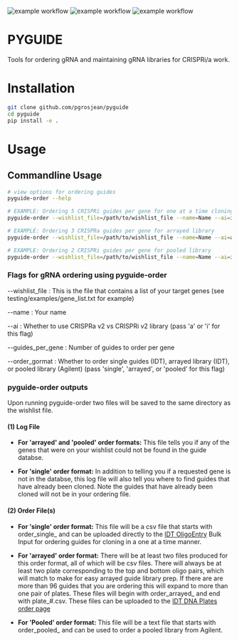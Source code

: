 ![example workflow](https://github.com/pgrosjean/pyguide/actions/workflows/python_package-linux.yml/badge.svg)
![example workflow](https://github.com/pgrosjean/pyguide/actions/workflows/python_package-macos.yml/badge.svg)
![example workflow](https://github.com/pgrosjean/pyguide/actions/workflows/python_package-windows.yml/badge.svg)

# PYGUIDE
Tools for ordering gRNA and maintaining gRNA libraries for CRISPRi/a work.

# Installation
```bash
git clone github.com/pgrosjean/pyguide
cd pyguide
pip install -e .
```

# Usage
## Commandline Usage
```bash
# view options for ordering guides
pyguide-order --help
```

```bash
# EXAMPLE: Ordering 5 CRISPRi guides per gene for one at a time cloning
pyguide-order --wishlist_file=/path/to/wishlist_file --name=Name --ai=i --guides_per_gene=5 --order_format=single

# EXAMPLE: Ordering 3 CRISPRa guides per gene for arrayed library
pyguide-order --wishlist_file=/path/to/wishlist_file --name=Name --ai=a --guides_per_gene=3 --order_format=arrayed

# EXAMPLE: Ordering 2 CRISPRi guides per gene for pooled library
pyguide-order --wishlist_file=/path/to/wishlist_file --name=Name --ai=i --guides_per_gene=2 --order_format=pooled
```

### Flags for gRNA ordering using pyguide-order

--wishlist_file : This is the file that contains a list of your target genes (see testing/examples/gene_list.txt for example)

--name : Your name

--ai : Whether to use CRISPRa v2 vs CRISPRi v2 library (pass 'a' or 'i' for this flag)

--guides_per_gene : Number of guides to order per gene

--order_gormat : Whether to order single guides (IDT), arrayed library (IDT), or pooled library (Agilent) (pass 'single', 'arrayed', or 'pooled' for this flag)

### pyguide-order outputs
Upon running pyguide-order two files will be saved to the same directory as the wishlist file. 

#### (1) Log File

- **For 'arrayed' and 'pooled' order formats:**
This file tells you if any of the genes that were on your wishlist could not be found in the guide databse. 

- **For 'single' order format:**
In addition to telling you if a requested gene is not in the databse, this log file will also tell you where to find guides that have already been cloned. Note the guides that have already been cloned will not be in your ordering file.


#### (2) Order File(s)

- **For 'single' order format:**
This file will be a csv file that starts with order_single_ and can be uploaded directly to the [IDT OligoEntry](https://www.idtdna.com/site/order/oligoentry) Bulk Input for ordering guides for cloning in a one at a time manner.

- **For 'arrayed' order format:**
There will be at least two files produced for this order format, all of which will be csv files. There will always be at least two plate corresponding to the top and bottom oligo pairs, which will match to make for easy arrayed guide library prep. If there are are more than 96 guides that you are ordering this will expand to more than one pair of plates. These files will begin with order_arrayed_ and end with plate_#.csv. These files can be uploaded to the [IDT DNA Plates order page](https://www.idtdna.com/site/order/plate/index/dna/1799)

- **For 'Pooled' order format:**
This file will be a text file that starts with order_pooled_ and can be used to order a pooled library from Agilent.
